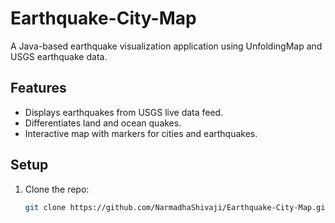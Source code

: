 # Earthquake-City-Map
A Java-based earthquake visualization application using UnfoldingMap and USGS earthquake data.

## Features
- Displays earthquakes from USGS live data feed.
- Differentiates land and ocean quakes.
- Interactive map with markers for cities and earthquakes.

## Setup
1. Clone the repo:  
   ```sh
   git clone https://github.com/NarmadhaShivaji/Earthquake-City-Map.git
